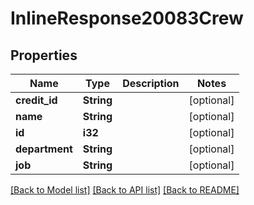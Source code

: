 # InlineResponse20083Crew

## Properties

Name | Type | Description | Notes
------------ | ------------- | ------------- | -------------
**credit_id** | **String** |  | [optional] 
**name** | **String** |  | [optional] 
**id** | **i32** |  | [optional] 
**department** | **String** |  | [optional] 
**job** | **String** |  | [optional] 

[[Back to Model list]](../README.md#documentation-for-models) [[Back to API list]](../README.md#documentation-for-api-endpoints) [[Back to README]](../README.md)


